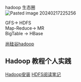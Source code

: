 
hadoop 生态圈  
![Pasted image 20240217225256](http://oss.naglfar28.com/naglfar28/202404081417490.png)

GFS-> HDFS  
Map-Reduce-> MR  
BigTable -> HBase

[尚硅谷hadoop](尚硅谷hadoop)  

## Hadoop 教程个人实践
[Hadoop安装](Hadoop安装)
[HDFS阅读笔记](HDFS阅读笔记)